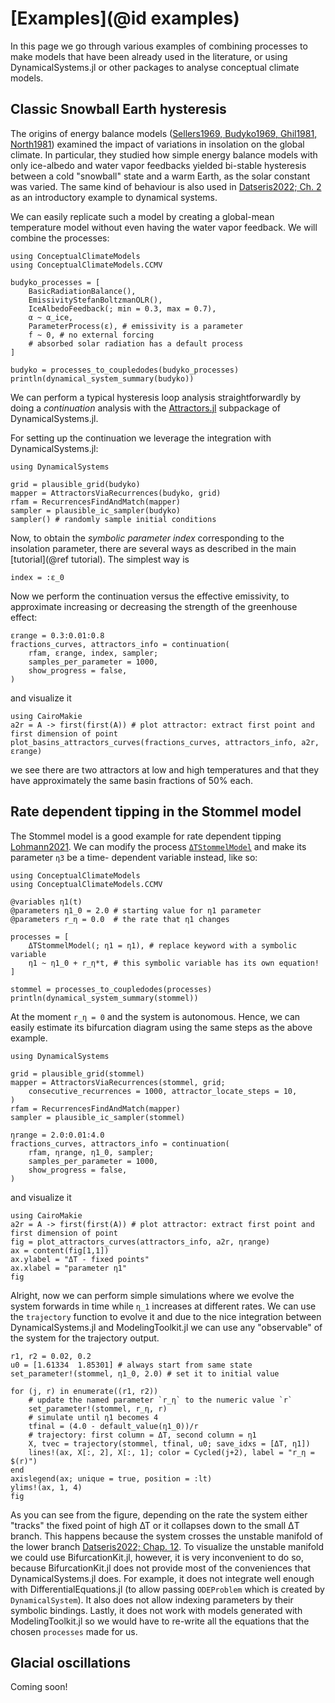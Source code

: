 # [Examples](@id examples)

In this page we go through various examples of combining processes to make
models that have been already used in the literature, or using DynamicalSystems.jl
or other packages to analyse conceptual climate models.

## Classic Snowball Earth hysteresis

The origins of energy balance models ([Sellers1969, Budyko1969, Ghil1981, North1981](@cite))
examined the impact of variations in insolation on the global climate.
In particular, they studied how simple energy balance models with only ice-albedo and water vapor feedbacks yielded bi-stable hysteresis between a cold "snowball" state and
a warm Earth, as the solar constant was varied.
The same kind of behaviour is also used in [Datseris2022; Ch. 2](@cite) as an introductory example to dynamical systems.

We can easily replicate such a model by creating a
global-mean temperature model without even having the water vapor feedback.
We will combine the processes:

```@example MAIN
using ConceptualClimateModels
using ConceptualClimateModels.CCMV

budyko_processes = [
    BasicRadiationBalance(),
    EmissivityStefanBoltzmanOLR(),
    IceAlbedoFeedback(; min = 0.3, max = 0.7),
    α ~ α_ice,
    ParameterProcess(ε), # emissivity is a parameter
    f ~ 0, # no external forcing
    # absorbed solar radiation has a default process
]

budyko = processes_to_coupledodes(budyko_processes)
println(dynamical_system_summary(budyko))
```

We can perform a typical hysteresis loop analysis straightforwardly by doing a
_continuation_ analysis with the
[Attractors.jl](https://juliadynamics.github.io/DynamicalSystemsDocs.jl/attractors/stable/)
subpackage of DynamicalSystems.jl.

For setting up the continuation we leverage the integration with DynamicalSystems.jl:

```@example MAIN
using DynamicalSystems

grid = plausible_grid(budyko)
mapper = AttractorsViaRecurrences(budyko, grid)
rfam = RecurrencesFindAndMatch(mapper)
sampler = plausible_ic_sampler(budyko)
sampler() # randomly sample initial conditions
```

Now, to obtain the _symbolic parameter index_ corresponding to the insolation parameter,
there are several ways as described in the main [tutorial](@ref tutorial).
The simplest way is
```@example MAIN
index = :ε_0
```

Now we perform the continuation versus the effective emissivity, to approximate increasing or decreasing the strength of the greenhouse effect:
```@example MAIN
εrange = 0.3:0.01:0.8
fractions_curves, attractors_info = continuation(
    rfam, εrange, index, sampler;
    samples_per_parameter = 1000,
    show_progress = false,
)
```

and visualize it
```@example MAIN
using CairoMakie
a2r = A -> first(first(A)) # plot attractor: extract first point and first dimension of point
plot_basins_attractors_curves(fractions_curves, attractors_info, a2r, εrange)
```

we see there are two attractors at low and high temperatures and that they have approximately the same basin fractions of 50% each.

## Rate dependent tipping in the Stommel model

The Stommel model is a good example for rate dependent tipping [Lohmann2021](@cite).
We can modify the process [`ΔTStommelModel`](@ref) and make its parameter `η3` be a time-
dependent variable instead, like so:

```@example MAIN
using ConceptualClimateModels
using ConceptualClimateModels.CCMV

@variables η1(t)
@parameters η1_0 = 2.0 # starting value for η1 parameter
@parameters r_η = 0.0  # the rate that η1 changes

processes = [
    ΔTStommelModel(; η1 = η1), # replace keyword with a symbolic variable
    η1 ~ η1_0 + r_η*t, # this symbolic variable has its own equation!
]

stommel = processes_to_coupledodes(processes)
println(dynamical_system_summary(stommel))
```

At the moment `r_η = 0` and the system is autonomous. Hence, we can easily
estimate its bifurcation diagram using the same steps as the above example.

```@example MAIN
using DynamicalSystems

grid = plausible_grid(stommel)
mapper = AttractorsViaRecurrences(stommel, grid;
    consecutive_recurrences = 1000, attractor_locate_steps = 10,
)
rfam = RecurrencesFindAndMatch(mapper)
sampler = plausible_ic_sampler(stommel)

ηrange = 2.0:0.01:4.0
fractions_curves, attractors_info = continuation(
    rfam, ηrange, η1_0, sampler;
    samples_per_parameter = 1000,
    show_progress = false,
)
```

and visualize it
```@example MAIN
using CairoMakie
a2r = A -> first(first(A)) # plot attractor: extract first point and first dimension of point
fig = plot_attractors_curves(attractors_info, a2r, ηrange)
ax = content(fig[1,1])
ax.ylabel = "ΔT - fixed points"
ax.xlabel = "parameter η1"
fig
```

Alright, now we can perform simple simulations where we evolve the system forwards in time
while `η_1` increases at different rates. We can use the `trajectory` function to evolve it
and due to the nice integration between DynamicalSystems.jl and ModelingToolkit.jl we can
use any "observable" of the system for the trajectory output.

```@example MAIN
r1, r2 = 0.02, 0.2
u0 = [1.61334  1.85301] # always start from same state
set_parameter!(stommel, η1_0, 2.0) # set it to initial value

for (j, r) in enumerate((r1, r2))
    # update the named parameter `r_η` to the numeric value `r`
    set_parameter!(stommel, r_η, r)
    # simulate until η1 becomes 4
    tfinal = (4.0 - default_value(η1_0))/r
    # trajectory: first column = ΔΤ, second column = η1
    X, tvec = trajectory(stommel, tfinal, u0; save_idxs = [ΔT, η1])
    lines!(ax, X[:, 2], X[:, 1]; color = Cycled(j+2), label = "r_η = $(r)")
end
axislegend(ax; unique = true, position = :lt)
ylims!(ax, 1, 4)
fig
```

As you can see from the figure, depending on the rate the system either "tracks"
the fixed point of high ΔΤ or it collapses down to the small ΔT branch.
This happens because the system crosses the unstable manifold of the lower branch [Datseris2022; Chap. 12](@cite).
To visualize the unstable manifold we could use BifurcationKit.jl, however,
it is very inconvenient to do so, because BifurcationKit.jl does not provide most of the conveniences
that DynamicalSystems.jl does. For example, it does not integrate well enough with
DifferentialEquations.jl (to allow passing `ODEProblem` which is created by `DynamicalSystem`).
It also does not allow indexing parameters by their symbolic bindings.
Lastly, it does not work with models generated with ModelingToolkit.jl so we would
have to re-write all the equations that the chosen `processes` made for us.

## Glacial oscillations

Coming soon!